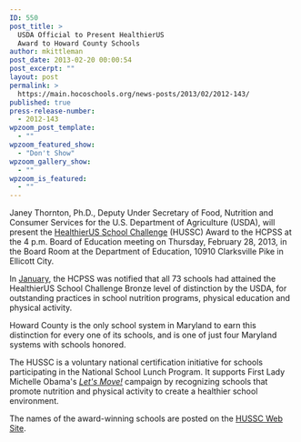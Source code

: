 ```yaml
---
ID: 550
post_title: >
  USDA Official to Present HealthierUS
  Award to Howard County Schools
author: mkittleman
post_date: 2013-02-20 00:00:54
post_excerpt: ""
layout: post
permalink: >
  https://main.hocoschools.org/news-posts/2013/02/2012-143/
published: true
press-release-number:
  - 2012-143
wpzoom_post_template:
  - ""
wpzoom_featured_show:
  - "Don't Show"
wpzoom_gallery_show:
  - ""
wpzoom_is_featured:
  - ""
---
```

Janey Thornton, Ph.D., Deputy Under Secretary of Food, Nutrition and Consumer Services for the U.S. Department of Agriculture (USDA), will present the <a href="http://www.fns.usda.gov/tn/HealthierUS/index.html" target="_blank">HealthierUS School Challenge</a> (HUSSC) Award to the HCPSS at the 4 p.m. Board of Education meeting on Thursday, February 28, 2013, in the Board Room at the Department of Education, 10910 Clarksville Pike in Ellicott City.

In <a href="http://www.hcpss.org/news/releases2013_01jan.shtml#news2012_104" target="_blank">January</a>, the HCPSS was notified that all 73 schools had attained the HealthierUS School Challenge Bronze level of distinction by the USDA, for outstanding practices in school nutrition programs, physical education and physical activity.

Howard County is the only school system in Maryland to earn this distinction for every one of its schools, and is one of just four Maryland systems with schools honored.

The HUSSC is a voluntary national certification initiative for schools participating in the National School Lunch Program. It supports First Lady Michelle Obama's <em><a href="http://www.letsmove.gov/" target="_blank">Let's Move!</a></em> campaign by recognizing schools that promote nutrition and physical activity to create a healthier school environment.

The names of the award-winning schools are posted on the <a href="http://www.fns.usda.gov/tn/HealthierUS/Maryland.html" target="_blank">HUSSC Web Site</a>.